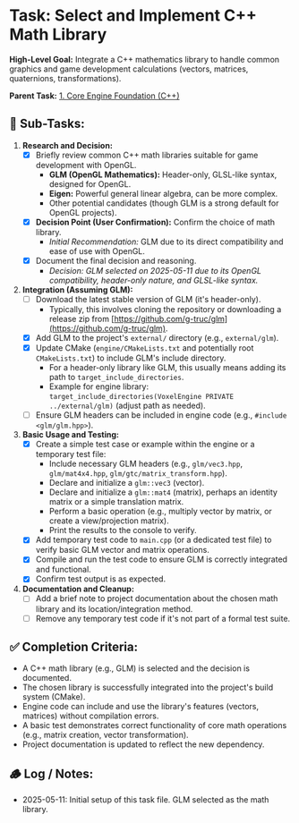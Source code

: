 # Task: Select and Implement C++ Math Library

**High-Level Goal:** Integrate a C++ mathematics library to handle common graphics and game development calculations (vectors, matrices, quaternions, transformations).

**Parent Task:** [1. Core Engine Foundation (C++)](../../CURRENT_TODO.md)

## 📝 Sub-Tasks:

1.  **Research and Decision:**
    *   [x] Briefly review common C++ math libraries suitable for game development with OpenGL.
        *   **GLM (OpenGL Mathematics):** Header-only, GLSL-like syntax, designed for OpenGL.
        *   **Eigen:** Powerful general linear algebra, can be more complex.
        *   Other potential candidates (though GLM is a strong default for OpenGL projects).
    *   [x] **Decision Point (User Confirmation):** Confirm the choice of math library.
        *   *Initial Recommendation:* GLM due to its direct compatibility and ease of use with OpenGL.
    *   [x] Document the final decision and reasoning.
        *   *Decision: GLM selected on 2025-05-11 due to its OpenGL compatibility, header-only nature, and GLSL-like syntax.*

2.  **Integration (Assuming GLM):**
    *   [ ] Download the latest stable version of GLM (it's header-only).
        *   Typically, this involves cloning the repository or downloading a release zip from [https://github.com/g-truc/glm](https://github.com/g-truc/glm).
    *   [x] Add GLM to the project's `external/` directory (e.g., `external/glm`).
    *   [x] Update CMake (`engine/CMakeLists.txt` and potentially root `CMakeLists.txt`) to include GLM's include directory.
        *   For a header-only library like GLM, this usually means adding its path to `target_include_directories`.
        *   Example for engine library: `target_include_directories(VoxelEngine PRIVATE ../external/glm)` (adjust path as needed).
    *   [ ] Ensure GLM headers can be included in engine code (e.g., `#include <glm/glm.hpp>`).

3.  **Basic Usage and Testing:**
    *   [x] Create a simple test case or example within the engine or a temporary test file:
        *   Include necessary GLM headers (e.g., `glm/vec3.hpp`, `glm/mat4x4.hpp`, `glm/gtc/matrix_transform.hpp`).
        *   Declare and initialize a `glm::vec3` (vector).
        *   Declare and initialize a `glm::mat4` (matrix), perhaps an identity matrix or a simple translation matrix.
        *   Perform a basic operation (e.g., multiply vector by matrix, or create a view/projection matrix).
        *   Print the results to the console to verify.
    *   [x] Add temporary test code to `main.cpp` (or a dedicated test file) to verify basic GLM vector and matrix operations.
    *   [x] Compile and run the test code to ensure GLM is correctly integrated and functional.
    *   [x] Confirm test output is as expected.

4.  **Documentation and Cleanup:**
    *   [ ] Add a brief note to project documentation about the chosen math library and its location/integration method.
    *   [ ] Remove any temporary test code if it's not part of a formal test suite.

## ✅ Completion Criteria:
- A C++ math library (e.g., GLM) is selected and the decision is documented.
- The chosen library is successfully integrated into the project's build system (CMake).
- Engine code can include and use the library's features (vectors, matrices) without compilation errors.
- A basic test demonstrates correct functionality of core math operations (e.g., matrix creation, vector transformation).
- Project documentation is updated to reflect the new dependency.

## 🪵 Log / Notes:
- 2025-05-11: Initial setup of this task file. GLM selected as the math library.
